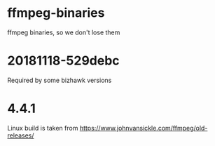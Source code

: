 # ffmpeg-binaries
ffmpeg binaries, so we don't lose them

# 20181118-529debc
Required by some bizhawk versions

# 4.4.1
Linux build is taken from https://www.johnvansickle.com/ffmpeg/old-releases/
